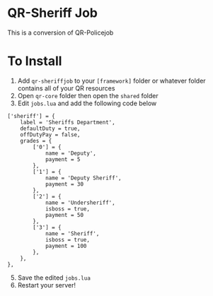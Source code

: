 # QR-Sheriff Job
This is a conversion of QR-Policejob

# To Install
1. Add `qr-sheriffjob` to your `[framework]` folder or whatever folder contains all of your QR resources
2. Open `qr-core` folder then open the `shared` folder
3. Edit `jobs.lua` and add the following code below

```
['sheriff'] = {
    label = 'Sheriffs Department',
    defaultDuty = true,
    offDutyPay = false,
    grades = {
        ['0'] = {
            name = 'Deputy',
            payment = 5
        },
        ['1'] = {
            name = 'Deputy Sheriff',
            payment = 30
        },
        ['2'] = {
            name = 'Undersheriff',
            isboss = true,
            payment = 50
        },
        ['3'] = {
            name = 'Sheriff',
            isboss = true,
            payment = 100
        },
    },
},
```

5. Save the edited `jobs.lua` 
6. Restart your server!
